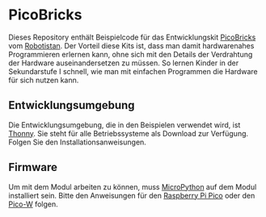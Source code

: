 # PicoBricks
Dieses Repository enthält Beispielcode für das Entwicklungskit [PicoBricks](https://picobricks.com/) vom [Robotistan](https://shop.robotistan.com/). Der Vorteil diese Kits ist, dass man damit hardwarenahes Programmieren erlernen kann, ohne sich mit den Details der Verdrahtung der Hardware auseinandersetzen zu müssen. So lernen Kinder in der Sekundarstufe I schnell, wie man mit einfachen Programmen die Hardware für sich nutzen kann.

## Entwicklungsumgebung

Die Entwicklungsumgebung, die in den Beispielen verwendet wird, ist [Thonny](https://thonny.org/). Sie steht für alle Betriebssysteme als Download zur Verfügung. Folgen Sie den Installationsanweisungen.

## Firmware

Um mit dem Modul arbeiten zu können, muss [MicroPython](https://micropython.org/) auf dem Modul installiert sein. Bitte den Anweisungen für den [Raspberry Pi Pico](https://micropython.org/download/rp2-pico/) oder den [Pico-W](https://micropython.org/download/rp2-pico-w) folgen.
